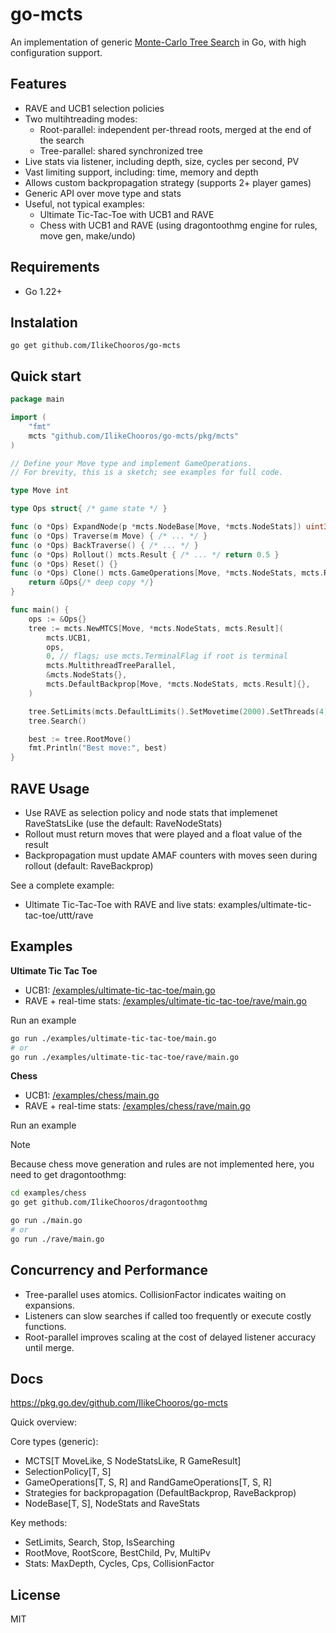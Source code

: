 # go-mcts

An implementation of generic [Monte-Carlo Tree Search](https://en.wikipedia.org/wiki/Monte_Carlo_tree_search) in Go, with high configuration support.

## Features
- RAVE and UCB1 selection policies
- Two multihtreading modes:
  - Root-parallel: independent per-thread roots, merged at the end of the search
  - Tree-parallel: shared synchronized tree
- Live stats via listener, including depth, size, cycles per second, PV
- Vast limiting support, including: time, memory and depth
- Allows custom backpropagation strategy (supports 2+ player games)
- Generic API over move type and stats
- Useful, not typical examples:
  - Ultimate Tic-Tac-Toe with UCB1 and RAVE
  - Chess with UCB1 and RAVE (using dragontoothmg engine for rules, move gen, make/undo)

## Requirements
- Go 1.22+

## Instalation
```
go get github.com/IlikeChooros/go-mcts
```

## Quick start

```go
package main

import (
    "fmt"
    mcts "github.com/IlikeChooros/go-mcts/pkg/mcts"
)

// Define your Move type and implement GameOperations.
// For brevity, this is a sketch; see examples for full code.

type Move int

type Ops struct{ /* game state */ }

func (o *Ops) ExpandNode(p *mcts.NodeBase[Move, *mcts.NodeStats]) uint32 { /* ... */ return 0 }
func (o *Ops) Traverse(m Move) { /* ... */ }
func (o *Ops) BackTraverse() { /* ... */ }
func (o *Ops) Rollout() mcts.Result { /* ... */ return 0.5 }
func (o *Ops) Reset() {}
func (o *Ops) Clone() mcts.GameOperations[Move, *mcts.NodeStats, mcts.Result] {
    return &Ops{/* deep copy */}
}

func main() {
    ops := &Ops{}
    tree := mcts.NewMTCS[Move, *mcts.NodeStats, mcts.Result](
        mcts.UCB1,
        ops,
        0, // flags; use mcts.TerminalFlag if root is terminal
        mcts.MultithreadTreeParallel,
        &mcts.NodeStats{},
        mcts.DefaultBackprop[Move, *mcts.NodeStats, mcts.Result]{},
    )

    tree.SetLimits(mcts.DefaultLimits().SetMovetime(2000).SetThreads(4))
    tree.Search()

    best := tree.RootMove()
    fmt.Println("Best move:", best)
}
```

## RAVE Usage
- Use RAVE as selection policy and node stats that implemenet RaveStatsLike (use the default: RaveNodeStats)
- Rollout must return moves that were played and a float value of the result
- Backpropagation must update AMAF counters with moves seen during rollout (default: RaveBackprop)

See a complete example:
- Ultimate Tic-Tac-Toe with RAVE and live stats: examples/ultimate-tic-tac-toe/uttt/rave

## Examples

**Ultimate Tic Tac Toe**
- UCB1: [/examples/ultimate-tic-tac-toe/main.go](./examples/ultimate-tic-tac-toe/main.go)
- RAVE + real-time stats: [/examples/ultimate-tic-tac-toe/rave/main.go](./examples/ultimate-tic-tac-toe/rave/main.go)

Run an example
```sh
go run ./examples/ultimate-tic-tac-toe/main.go
# or
go run ./examples/ultimate-tic-tac-toe/rave/main.go
```

**Chess**
- UCB1: [/examples/chess/main.go](./examples/chess/main.go)
- RAVE + real-time stats: [/examples/chess/rave/main.go](./examples/chess/rave/main.go)

Run an example

>[!NOTE]
> Because chess move generation and rules are not implemented here, you need to get dragontoothmg:
> ```sh
> cd examples/chess
> go get github.com/IlikeChooros/dragontoothmg
> ```

```sh
go run ./main.go
# or
go run ./rave/main.go
```

## Concurrency and Performance
- Tree-parallel uses atomics. CollisionFactor indicates waiting on expansions.
- Listeners can slow searches if called too frequently or execute costly functions.
- Root-parallel improves scaling at the cost of delayed listener accuracy until merge.

## Docs

https://pkg.go.dev/github.com/IlikeChooros/go-mcts

Quick overview:

Core types (generic):
- MCTS[T MoveLike, S NodeStatsLike, R GameResult]
- SelectionPolicy[T, S]
- GameOperations[T, S, R] and RandGameOperations[T, S, R]
- Strategies for backpropagation (DefaultBackprop, RaveBackprop)
- NodeBase[T, S], NodeStats and RaveStats

Key methods:
- SetLimits, Search, Stop, IsSearching
- RootMove, RootScore, BestChild, Pv, MultiPv
- Stats: MaxDepth, Cycles, Cps, CollisionFactor

## License
MIT